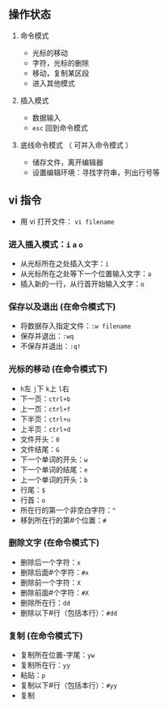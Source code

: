 ## 操作状态 ##
1. 命令模式  
    - 光标的移动
    - 字符，光标的删除
    - 移动，复制某区段
    - 进入其他模式

2. 插入模式
    - 数据输入
    - `esc` 回到命令模式
    
3. 底线命令模式 （ 可并入命令模式 ）
    - 储存文件，离开编辑器
    - 设置编辑环境：寻找字符串，列出行号等
    
## vi 指令 ##

- 用 vi 打开文件： `vi filename`

### 进入插入模式：`i` `a` `o`
- 从光标所在之处插入文字：`i`
- 从光标所在之处等下一个位置输入文字：`a`
- 插入新的一行，从行首开始输入文字：`o`

### 保存以及退出 (在命令模式下)
- 将数据存入指定文件：`:w filename`
- 保存并退出：`:wq`
- 不保存并退出：`:q!`

### 光标的移动 (在命令模式下)
- `h`左 `j`下 `k`上 `l`右
- 下一页：`ctrl+b`
- 上一页：`ctrl+f`
- 下半页：`ctrl+u`
- 上半页：`ctrl+d`
- 文件开头：`0`
- 文件结尾：`G`
- 下一个单词的开头：`w`
- 下一个单词的结尾：`e`
- 上一个单词的开头：`b`
- 行尾：`$`
- 行首：`o`
- 所在行的第一个非空白字符：`^`
- 移到所在行的第#个位置：`#`

### 删除文字 (在命令模式下)
- 删除后一个字符：`x`
- 删除后面#个字符：`#x`
- 删除前一个字符：`X`
- 删除前面#个字符：`#X`
- 删除所在行：`dd`
- 删除以下#行（包括本行）：`#dd`

### 复制 (在命令模式下)
- 复制所在位置-字尾：`yw`
- 复制所在行：`yy`
- 粘贴：`p`
- 复制以下#行（包括本行）：`#yy`
- 复制
